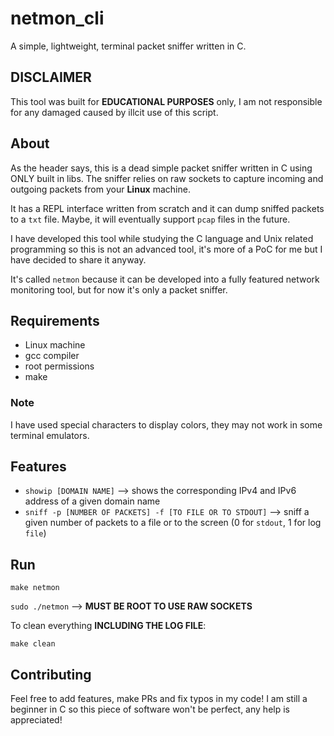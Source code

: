 # netmon_cli

A simple, lightweight, terminal packet sniffer written in C.

## DISCLAIMER

This tool was built for **EDUCATIONAL PURPOSES** only, I am not responsible for any damaged caused
by illcit use of this script.

## About 

As the header says, this is a dead simple packet sniffer written in C using ONLY built in libs. The
sniffer relies on raw sockets to capture incoming and outgoing packets from your **Linux** machine.

It has a REPL interface written from scratch and it can dump sniffed packets to a `txt` file. Maybe,
it will eventually support `pcap` files in the future.

I have developed this tool while studying the C language and Unix related programming so this is not
an advanced tool, it's more of a PoC for me but I have decided to share it anyway.

It's called `netmon` because it can be developed into a fully featured network monitoring tool, but
for now it's only a packet sniffer.

## Requirements

- Linux machine
- gcc compiler
- root permissions
- make

### Note

I have used special characters to display colors, they may not work in some terminal emulators.

## Features

- `showip [DOMAIN NAME]` --> shows the corresponding IPv4 and IPv6 address of a given domain name
- `sniff -p [NUMBER OF PACKETS] -f [TO FILE OR TO STDOUT]` --> sniff a given number of packets to a
file or to the screen (0 for `stdout`, 1 for log `file`)

## Run 

`make netmon`

`sudo ./netmon` --> **MUST BE ROOT TO USE RAW SOCKETS**

To clean everything **INCLUDING THE LOG FILE**:

`make clean`

## Contributing

Feel free to add features, make PRs and fix typos in my code! I am still a beginner in C so this
piece of software won't be perfect, any help is appreciated!
